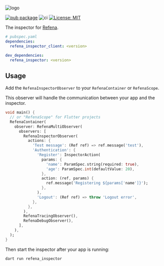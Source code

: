 ![logo](https://raw.githubusercontent.com/refena/refena/main/resources/inspector-logo-512.webp)

[![pub package](https://img.shields.io/pub/v/refena_inspector_client.svg)](https://pub.dev/packages/refena_inspector_client)
![ci](https://github.com/refena/refena/actions/workflows/ci.yml/badge.svg)
[![License: MIT](https://img.shields.io/badge/License-MIT-yellow.svg)](https://opensource.org/licenses/MIT)

The inspector for [Refena](https://pub.dev/packages/refena).

```yaml
# pubspec.yaml
dependencies:
  refena_inspector_client: <version>

dev_dependencies:
  refena_inspector: <version>
```

## Usage

Add the `RefenaInspectorObserver` to your `RefenaContainer` or `RefenaScope`.

This observer will handle the communication between your app and the inspector.

```dart
void main() {
  // or "RefenaScope" for Flutter projects
  RefenaContainer(
    observer: RefenaMultiObserver(
      observers: [
        RefenaInspectorObserver(
          actions: {
            'Test message': (Ref ref) => ref.message('test'),
            'Authentication': {
              'Register': InspectorAction(
                params: {
                  'name': ParamSpec.string(required: true),
                  'age': ParamSpec.int(defaultValue: 20),
                },
                action: (ref, params) {
                  ref.message('Registering ${params['name']}');
                },
              ),
              'Logout': (Ref ref) => throw 'Logout error',
            },
          },
        ),
        RefenaTracingObserver(),
        RefenaDebugObserver(),
      ],
    ),
  );
}
```

Then start the inspector after your app is running:

```bash
dart run refena_inspector
```
